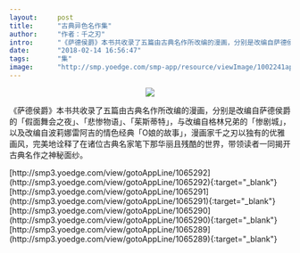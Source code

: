 ```yaml
---
layout:     post
title:      "古典异色名作集"
author:     "作者：千之刃"
intro:      "《萨德侯爵》本书共收录了五篇由古典名作所改编的漫画，分别是改编自萨德侯爵的「假面舞会之夜」、「悲惨物语」、「茱斯蒂特」，与改编自格林兄弟的「惨剧城」，以及改编自波莉娜雷阿吉的情色经典「O娘的故事」，漫画家千之刃以独有的优雅画风，完美地诠释了在诸位古典名家笔下那华丽且残酷的世界，带领读者一同揭开古典名作之神秘面纱。"
date:       "2018-02-14 16:56:47"
tags:       "集"
image:      "http://smp.yoedge.com/smp-app/resource/viewImage/1002241appline.png"
---
```

<div style="text-align: center">
<p><img src="http://smp.yoedge.com/smp-app/resource/viewImage/1002241appline.png"/></p>
</div>
<p class="post-meta">
<span>《萨德侯爵》本书共收录了五篇由古典名作所改编的漫画，分别是改编自萨德侯爵的「假面舞会之夜」、「悲惨物语」、「茱斯蒂特」，与改编自格林兄弟的「惨剧城」，以及改编自波莉娜雷阿吉的情色经典「O娘的故事」，漫画家千之刃以独有的优雅画风，完美地诠释了在诸位古典名家笔下那华丽且残酷的世界，带领读者一同揭开古典名作之神秘面纱。</span>
</p>
[http://smp3.yoedge.com/view/gotoAppLine/1065292](http://smp3.yoedge.com/view/gotoAppLine/1065292){:target="_blank"}
[http://smp3.yoedge.com/view/gotoAppLine/1065291](http://smp3.yoedge.com/view/gotoAppLine/1065291){:target="_blank"}
[http://smp3.yoedge.com/view/gotoAppLine/1065290](http://smp3.yoedge.com/view/gotoAppLine/1065290){:target="_blank"}
[http://smp3.yoedge.com/view/gotoAppLine/1065289](http://smp3.yoedge.com/view/gotoAppLine/1065289){:target="_blank"}


